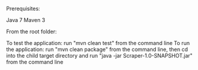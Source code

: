 Prerequisites:

Java 7 
Maven 3 

From the root folder:

To test the application: run "mvn clean test" from the command line 
To run the application: run "mvn clean package" from the command line, then cd into the child target directory and run "java -jar Scraper-1.0-SNAPSHOT.jar" from the command line 